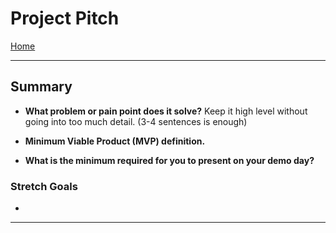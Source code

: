 # Project Pitch

[Home]()

---

## Summary

- **What problem or pain point does it solve?** Keep it high level without going into too much detail. (3-4 sentences is enough)
  >

- **Minimum Viable Product (MVP) definition.**
  >

- **What is the minimum required for you to present on your demo day?**
  >

### Stretch Goals

*

_____
